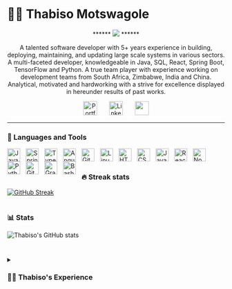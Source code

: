 # :lotus_position_man: Thabiso Motswagole

<p align="center">
  <!-- Typing SVG by DenverCoder1 - https://github.com/DenverCoder1/readme-typing-svg -->
	******
  <span>
		<img src="https://readme-typing-svg.demolab.com/?lines=Full-stack%20web%20and%20app%20Developer;Backend+Developer;Frontend+Developer;Database+Developer&center=true&width=440&height=45&vCenter=true&size=22&pause=1000" />
	</span>
  ******
</p>

<p align="center">
  A talented software developer with 5+ years experience in building, deploying, maintaining, and updating large scale systems in various sectors. A multi-faceted developer, knowledgeable in Java, SQL, React, Spring Boot, TensorFlow and Python. A true team player with experience working on development teams from South Africa, Zimbabwe, India and China. Analytical, motivated and hardworking with a strive for excellence displayed in hereunder results of past works.
</p>

<!-- Social icons section -->
<p align="center">
  <a href="https://tmotswagole.github.io/react-portfolio/index.html"><img width="32px" alt="Portfolio" title="Portfolio" src="https://cdn.jsdelivr.net/gh/devicons/devicon/icons/react/react-original.svg"/></a>
  &#8287;&#8287;&#8287;&#8287;&#8287;
  <a href="https://www.linkedin.com/in/thabiso-solomon-motswagole/"><img width="32px" alt="LinkedIn" title="LinkedIn" src="https://cdn.jsdelivr.net/gh/devicons/devicon/icons/linkedin/linkedin-original.svg"/></a>
  &#8287;&#8287;&#8287;&#8287;&#8287;
  <a href="https://www.instagram.com/rethabiso/" alt="Instagram" title="Instagram"><img width="32px" src="https://imgur.com/W6Nfby9"/></a>
  <!-- &#8287;&#8287;&#8287;&#8287;&#8287; -->
</p>

---

### 🧰 Languages and Tools

<img align="left" alt="Java" width="30px" style="padding-right:10px;" src="https://cdn.jsdelivr.net/gh/devicons/devicon/icons/java/java-original.svg"/>
<img align="left" alt="Spring" width="30px" style="padding-right:10px;" src="https://cdn.jsdelivr.net/gh/devicons/devicon/icons/spring/spring-original.svg" />
<img align="left" alt="TypeScript" width="30px" style="padding-right:10px;" src="https://cdn.jsdelivr.net/gh/devicons/devicon/icons/typescript/typescript-plain.svg" />
<img align="left" alt="Angular" width="30px" style="padding-right:10px;" src="https://cdn.jsdelivr.net/gh/devicons/devicon/icons/angularjs/angularjs-plain.svg" />
<img align="left" alt="Git" width="30px" style="padding-right:10px;" src="https://cdn.jsdelivr.net/gh/devicons/devicon/icons/git/git-original.svg" />
<img align="left" alt="Linux" width="30px" style="padding-right:10px;" src="https://cdn.jsdelivr.net/gh/devicons/devicon/icons/linux/linux-original.svg" />
<img align="left" alt="HTML" width="30px" style="padding-right:10px;" src="https://cdn.jsdelivr.net/gh/devicons/devicon/icons/html5/html5-plain.svg" />
<img align="left" alt="CSS" width="30px" style="padding-right:10px;" src="https://cdn.jsdelivr.net/gh/devicons/devicon/icons/css3/css3-plain.svg" />
<img align="left" alt="JavaScript" width="30px" style="padding-right:10px;" src="https://cdn.jsdelivr.net/gh/devicons/devicon/icons/javascript/javascript-plain.svg" />
<img align="left" alt="React" width="30px" style="padding-right:10px;" src="https://cdn.jsdelivr.net/gh/devicons/devicon/icons/react/react-original.svg" />
<img align="left" alt="NodeJS" width="30px" style="padding-right:10px;" src="https://cdn.jsdelivr.net/gh/devicons/devicon/icons/nodejs/nodejs-original.svg" />
<img align="left" alt="Python" width="30px" style="padding-right:10px;" src="https://cdn.jsdelivr.net/gh/devicons/devicon/icons/python/python-plain.svg" />
<img align="left" alt="GitHub" width="30px" style="padding-right:10px;" src="https://cdn.jsdelivr.net/gh/devicons/devicon/icons/github/github-original.svg" />
<img align="left" alt="Gradle" width="30px" style="padding-right:10px;" src="https://cdn.jsdelivr.net/gh/devicons/devicon/icons/gradle/gradle-plain.svg" />
<img align="left" alt="Bash" width="30px" style="padding-right:10px;" src="https://cdn.jsdelivr.net/gh/devicons/devicon/icons/bash/bash-original.svg" />
<br />

#

### 🔥 Streak stats

[![GitHub Streak](https://streak-stats.demolab.com?user=tmotswagole&theme=highcontrast&date_format=j%20M%5B%20Y%5D)](https://git.io/streak-stats)

#

### 📊 Stats

![Thabiso's GitHub stats](https://github-readme-stats.vercel.app/api?username=tmotswagole&show_icons=true&theme=gruvbox)

#

<details>
 <summary><h3>👨‍💻 Thabiso's Experience</h3></summary>

	Software Application and Information Solutions (SAiS)
	Gaborone, Botswana
	Full Stack Developer
	Dec 2020 — Aug 2021

	- Acted as the sole developer on a module that would allow customers to log tickets on incidents, questions, or compliments, allowing an admin on the Botswana Life system to reach out and chat with them all on the website. Developed the website using React and Spring Boot. This significantly reduced the customer care unit load, freeing up time for more unique issues.
	- Slashed image load times, reducing it by compressing and lazy loading images. This drastically improved load times by up to 40%.
	- Refined a manual process by creating MySQL events to handle multiple actions upon "insert" when registering a new user, allowing the system to set a timer that would change values if the customer failed to verify their account. This removed lag times of having to manually perform the operation from the IT side removing dependency on IT to registered users.
	- Redesigned the entire frontend of Botswana Life's customer portal. Updated it to take advantage of F-shape reading research, which increased website customer retention by 10%. After the deployment of changes, educated trainees using presentations and code examples to guide them through the design thought process and other frontend design standards.
	- Perfected Hollard's API, adding features that would convert user-provided data files to then automatically post to various banks. This automated a previously time-consuming and manual task that took hours.

	African Banking Cooperation (BancABC)
	Gaborone, Botswana
	ATM & Cards Support Officer
	May 2020 — Dec 2020

	- Designed a database query to allow users to directly pull reports on ATM transactions by date. It was installed on a server and enabled users to download the data from the web page. This would extract transactional data from the database and distribute it via BI Publisher. This helped to mitigate any issues caused by IT staff running the report continuously in order to automate it for bank users also allowing the searching of older data.
	- Mitigated the reconciliation risk of missing ATM activity upon application crashes by developing a Python app to search ATM log files and return eJournal logs (the ATM activity during transactions and daily service) in a readable txt format. The old method was not always accurate, resulting in corrupted or missing eJournal entries.
	- Deployed 4 deposit taking NCR ATMs to production and configured them onto the BankWorld system. This enabled the bank's service centres (which serve a small to medium population base) to accept deposits and cash withdrawals where they previously could not. As a result, all branches do not need to take in customers for deposit scenarios reducing bank teller congestion.
	- Was part of a team that increased the bank's PCI compliance from 30% to nearly 70%. The goal of this project was to adhere to the PCI-DSS protocols and convert systems to be compliant. This project assisted in mitigating major risks such as hacking and policy failures.

	African Banking Cooperation (BancABC)
	Gaborone, Botswana
	Information Technology Officer
	Nov 2019 — May 2020

	- Maximized work efficiency by developing a Python executable file that generates weekly and monthly reports in Microsoft Excel with graphs. This eliminated almost two hours spent from the old manual system for creating weekly reports and two weeks from the monthly reports. This sped up the process, allowing it to be completed in 10 minutes with minor alterations to colours.
	- Configured Microsoft Azure and Oracle Management Cloud to allow IT to monitor, alert and track web apps and servers. This helped to reduce response times to the majority of critical severity incidents, to 10 min rather than the previous unmonitored which would at times take an hour or 2.

	Botswana Unified Revenue Services (BURS)
	Gaborone, Botswana
	Intern Fullstack Developer
	Jan 2018 — Jun 2018

	- Developed BURS' first Android application with Android Studio (Java with Retrofit) and Spring Boot frameworks. This application allowed users to file tax returns and pay off any outstanding tax debts. This project significantly reduced website traffic by funnelling individual users to the application while the companies used the website, resulting in fewer server holdups and crashes per month (due to traffic) from 5 or 4 to 1.
	- The mobile app has over 5000 installs, with all positive user feedback and few to no crashes.

</details>

#

